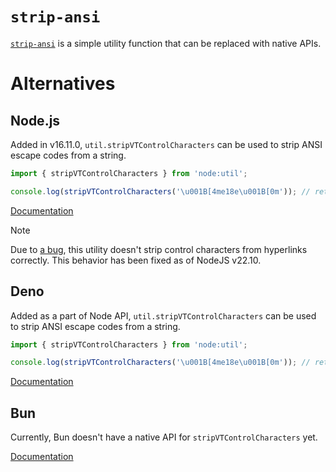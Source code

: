 # `strip-ansi`

[`strip-ansi`](https://www.npmjs.com/package/strip-ansi) is a simple utility function that can be replaced with native APIs.

# Alternatives

## Node.js

Added in v16.11.0, `util.stripVTControlCharacters` can be used to strip ANSI escape codes from a string.

```js
import { stripVTControlCharacters } from 'node:util';

console.log(stripVTControlCharacters('\u001B[4me18e\u001B[0m')); // returns 'e18e'
```

[Documentation](https://nodejs.org/api/util.html#utilstripvtcontrolcharactersstr)

> [!NOTE]
> Due to [a bug](https://github.com/nodejs/node/issues/53697), this utility doesn't strip control characters from hyperlinks correctly. This behavior has been fixed as of NodeJS v22.10.

## Deno

Added as a part of Node API, `util.stripVTControlCharacters` can be used to strip ANSI escape codes from a string.

```js
import { stripVTControlCharacters } from 'node:util';

console.log(stripVTControlCharacters('\u001B[4me18e\u001B[0m')); // returns 'e18e'
```

[Documentation](https://docs.deno.com/api/node/util/~/stripVTControlCharacters)

## Bun

Currently, Bun doesn't have a native API for `stripVTControlCharacters` yet.

[Documentation](https://bun.sh/docs/runtime/nodejs-apis#node-util)
